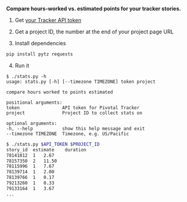 **Compare hours-worked vs. estimated points for your tracker stories.**

1. Get [your Tracker API token](https://www.pivotaltracker.com/profile)

2. Get a project ID, the number at the end of your project page URL

3. Install dependencies
  ```bash
  pip install pytz requests
  ```

4. Run it
  ```
$ ./stats.py -h
usage: stats.py [-h] [--timezone TIMEZONE] token project

compare hours worked to points estimated

positional arguments:
  token                API token for Pivotal Tracker
  project              Project ID to collect stats on

optional arguments:
  -h, --help           show this help message and exit
  --timezone TIMEZONE  Timezone, e.g. US/Pacific
  ```
  
  ```bash
  $ ./stats.py $API_TOKEN $PROJECT_ID
  story_id	estimate	duration
  78141812	1	2.67
  78157350	2	11.50
  78115996	1	7.67
  78139714	1	2.00
  78139766	1	0.17
  79213260	1	0.33
  79133164	1	3.67
  ...
  ```
